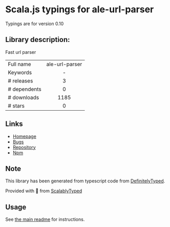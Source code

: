 
# Scala.js typings for ale-url-parser

Typings are for version 0.10

## Library description:
Fast url parser

|                    |                 |
| ------------------ | :-------------: |
| Full name          | ale-url-parser |
| Keywords           | - |
| # releases         | 3 |
| # dependents       | 0 |
| # downloads        | 1185 |
| # stars            | 0 |

## Links
- [Homepage](https://github.com/msn0/ale-url-parser#readme)
- [Bugs](https://github.com/msn0/ale-url-parser/issues)
- [Repository](https://github.com/msn0/ale-url-parser)
- [Npm](https://www.npmjs.com/package/ale-url-parser)
    


## Note
This library has been generated from typescript code from [DefinitelyTyped](https://definitelytyped.org).

Provided with :purple_heart: from [ScalablyTyped](https://github.com/oyvindberg/ScalablyTyped)

## Usage
See [the main readme](../../readme.md) for instructions.


